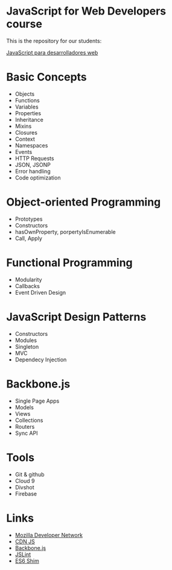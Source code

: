 JavaScript for Web Developers course
=================

This is the repository for our students:

[JavaScript para desarrolladores web](http://fictizia.com/formacion/curso_javascript)

Basic Concepts
=================
* Objects
* Functions
* Variables
* Properties
* Inheritance
* Mixins
* Closures
* Context
* Namespaces
* Events
* HTTP Requests
* JSON, JSONP
* Error handling
* Code optimization

Object-oriented Programming
=================
* Prototypes
* Constructors
* hasOwnProperty, porpertyIsEnumerable
* Call, Apply

Functional Programming
=================
* Modularity
* Callbacks
* Event Driven Design

JavaScript Design Patterns
=================
* Constructors
* Modules
* Singleton
* MVC
* Dependecy Injection

Backbone.js
=================
* Single Page Apps
* Models
* Views
* Collections
* Routers
* Sync API

Tools
=================
* Git & github
* Cloud 9
* Divshot
* Firebase

Links
=================
* [Mozilla Developer Network](https://developer.mozilla.org/en-US/docs/Web/JavaScript)
* [CDN JS](http://cdnjs.com/)
* [Backbone.js](http://backbonejs.org/)
* [JSLint](http://www.jslint.com/)
* [ES6 Shim](https://github.com/paulmillr/es6-shim/)